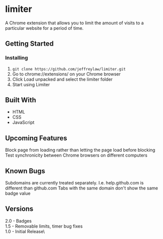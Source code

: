 # limiter
A Chrome extension that allows you to limit the amount of visits to a particular website for a period of time.

## Getting Started

### Installing
1. `git clone https://github.com/jeffreylaw/limiter.git`
2. Go to chrome://extensions/ on your Chrome browser
3. Click Load unpacked and select the limiter folder
4. Start using Limiter

## Built With
* HTML
* CSS
* JavaScript

## Upcoming Features
Block page from loading rather than letting the page load before blocking
Test synchronicity between Chrome browsers on different computers

## Known Bugs
Subdomains are currently treated separately. I.e. help.github.com is different than github.com
Tabs with the same domain don't show the same badge value

## Versions
2.0 - Badges\
1.5 - Removable limits, timer bug fixes\
1.0 - Initial Release\